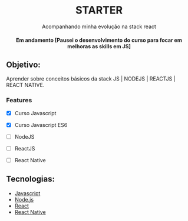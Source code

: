 <h1 align="center">STARTER</h1>
<p align="center">Acompanhando minha evolução na stack react</p>

<h4 align="center">Em andamento [Pausei o desenvolvimento do curso para focar em melhoras as skills em JS]<h4>

## Objetivo:
Aprender sobre conceitos básicos da stack JS | NODEJS | REACTJS | REACT NATIVE.

### Features

- [x] Curso Javascript
- [x] Curso Javascript ES6
- [ ] NodeJS
- [ ] ReactJS
- [ ] React Native


## Tecnologias: 
- [Javascript](https://www.javascript.com/)
- [Node.js](https://nodejs.org/en/)
- [React](https://pt-br.reactjs.org/)
- [React Native](https://reactnative.dev/)
 
